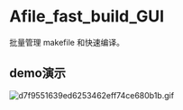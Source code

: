 # Afile_fast_build_GUI

批量管理 makefile 和快速编译。

## demo演示

![d7f9551639ed6253462eff74ce680b1b.gif](https://img.aarbbs.com:1024/images/2022/06/04/d7f9551639ed6253462eff74ce680b1b.gif)